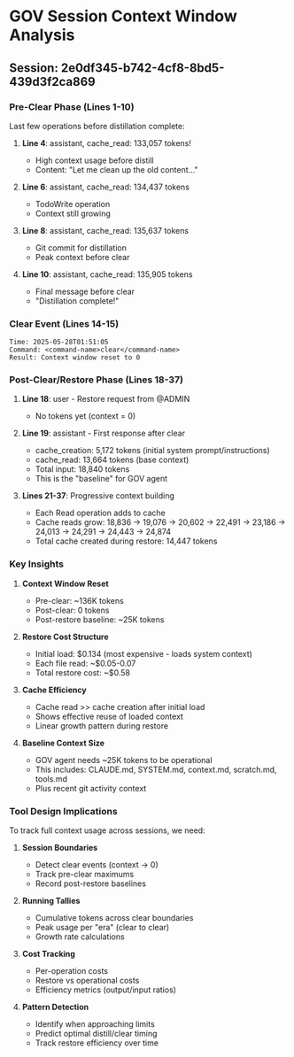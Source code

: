 # GOV Session Context Window Analysis

## Session: 2e0df345-b742-4cf8-8bd5-439d3f2ca869

### Pre-Clear Phase (Lines 1-10)
Last few operations before distillation complete:

1. **Line 4**: assistant, cache_read: 133,057 tokens!
   - High context usage before distill
   - Content: "Let me clean up the old content..."
   
2. **Line 6**: assistant, cache_read: 134,437 tokens
   - TodoWrite operation
   - Context still growing

3. **Line 8**: assistant, cache_read: 135,637 tokens
   - Git commit for distillation
   - Peak context before clear

4. **Line 10**: assistant, cache_read: 135,905 tokens
   - Final message before clear
   - "Distillation complete!"

### Clear Event (Lines 14-15)
```
Time: 2025-05-28T01:51:05
Command: <command-name>clear</command-name>
Result: Context window reset to 0
```

### Post-Clear/Restore Phase (Lines 18-37)

1. **Line 18**: user - Restore request from @ADMIN
   - No tokens yet (context = 0)

2. **Line 19**: assistant - First response after clear
   - cache_creation: 5,172 tokens (initial system prompt/instructions)
   - cache_read: 13,664 tokens (base context)
   - Total input: 18,840 tokens
   - This is the "baseline" for GOV agent

3. **Lines 21-37**: Progressive context building
   - Each Read operation adds to cache
   - Cache reads grow: 18,836 → 19,076 → 20,602 → 22,491 → 23,186 → 24,013 → 24,291 → 24,443 → 24,874
   - Total cache created during restore: 14,447 tokens

### Key Insights

1. **Context Window Reset**
   - Pre-clear: ~136K tokens
   - Post-clear: 0 tokens
   - Post-restore baseline: ~25K tokens

2. **Restore Cost Structure**
   - Initial load: $0.134 (most expensive - loads system context)
   - Each file read: ~$0.05-0.07
   - Total restore cost: ~$0.58

3. **Cache Efficiency**
   - Cache read >> cache creation after initial load
   - Shows effective reuse of loaded context
   - Linear growth pattern during restore

4. **Baseline Context Size**
   - GOV agent needs ~25K tokens to be operational
   - This includes: CLAUDE.md, SYSTEM.md, context.md, scratch.md, tools.md
   - Plus recent git activity context

### Tool Design Implications

To track full context usage across sessions, we need:

1. **Session Boundaries**
   - Detect clear events (context → 0)
   - Track pre-clear maximums
   - Record post-restore baselines

2. **Running Tallies**
   - Cumulative tokens across clear boundaries
   - Peak usage per "era" (clear to clear)
   - Growth rate calculations

3. **Cost Tracking**
   - Per-operation costs
   - Restore vs operational costs
   - Efficiency metrics (output/input ratios)

4. **Pattern Detection**
   - Identify when approaching limits
   - Predict optimal distill/clear timing
   - Track restore efficiency over time
